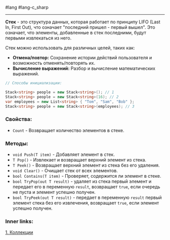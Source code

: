 #lang #lang-c_sharp

---
**Стек** - это структура данных, которая работает по принципу LIFO (Last In, First Out), что означает "последний пришел - первый вышел". Это означает, что элементы, добавленные в стек последними, будут первыми извлекаться из него.

Стек можно использовать для различных целей, таких как:
- **Отмена/повтор:** Сохранение истории действий пользователя и возможность отменять/повторять их.
- **Вычисление выражений:** Разбор и вычисление математических выражений.

```csharp
// Способы инициализации:

Stack<string> people = new Stack<string>(); // 1
Stack<string> people = new Stack<string>(16); // 2
var employees = new List<string> { "Tom", "Sam", "Bob" };
Stack<string> people = new Stack<string>(employees); // 3
```


### Свойства:
- `Count` - Возвращает количество элементов в стеке.
### Методы:
- `void Push(T item)` - Добавляет элемент в стек.
- `Т Pop()` - Извлекает и возвращает верхний элемент из стека.
- `Т Peek()` - Возвращает верхний элемент из стека без его удаления.
- `void Clear()` - Очищает стек от всех элементов.
- `bool Contains(T item)` - Проверяет, содержится ли элемент в стеке.
- `bool TryPop(out T result)` - удаляет из стека первый элемент и передает его в переменную `result`, возвращает `true`, если очередь не пуста и элемент успешно получен.
- `bool TryPeek(out T result)` - передает в переменную `result` первый элемент стека без его извлечения, возвращает `true`, если элемент успешно получен.

### Inner links:
[1. Коллекции](1.%20Languages/C-sharp/0.%20Введение/3.%20Коллекции/1.%20Коллекции.md)
